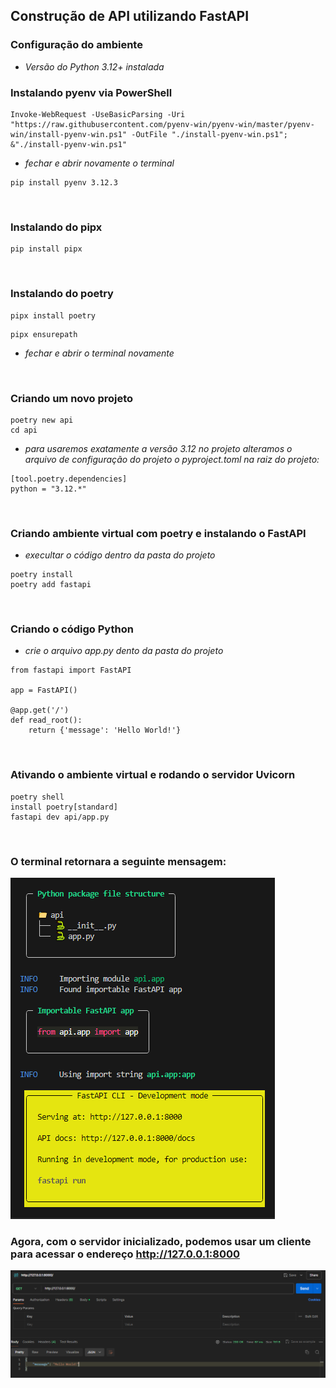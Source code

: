 ## Construção de API utilizando FastAPI

### Configuração do ambiente

* *Versão do Python 3.12+ instalada*

### Instalando pyenv via PowerShell 
```
Invoke-WebRequest -UseBasicParsing -Uri "https://raw.githubusercontent.com/pyenv-win/pyenv-win/master/pyenv-win/install-pyenv-win.ps1" -OutFile "./install-pyenv-win.ps1"; &"./install-pyenv-win.ps1"
```

* *fechar e abrir novamente o terminal*

```
pip install pyenv 3.12.3
```
<br>

### Instalando do pipx

```
pip install pipx
```
<br>

### Instalando do poetry

```
pipx install poetry
```
```
pipx ensurepath
```
* *fechar e abrir o terminal novamente*
<br>

### Criando um novo projeto

```
poetry new api
cd api
```

* *para usaremos exatamente a versão 3.12 no projeto alteramos o arquivo de configuração do projeto o pyproject.toml na raiz do projeto:*

```
[tool.poetry.dependencies]
python = "3.12.*"
```
<br>

### Criando ambiente virtual com poetry e instalando o FastAPI
* *execultar o código dentro da pasta do projeto*
```
poetry install 
poetry add fastapi
```
<br>

### Criando o código Python
* *crie o arquivo app.py dento da pasta do projeto*

```
from fastapi import FastAPI

app = FastAPI()

@app.get('/')
def read_root():
    return {'message': 'Hello World!'}
```
<br>

### Ativando o ambiente virtual e rodando o servidor Uvicorn

```
poetry shell
install poetry[standard]
fastapi dev api/app.py
```
<br>

### O terminal retornara a seguinte mensagem:

<img src="/img/Screenshot_37.png">

### Agora, com o servidor inicializado, podemos usar um cliente para acessar o endereço http://127.0.0.1:8000

<img src="/img/Screenshot_38.png">


